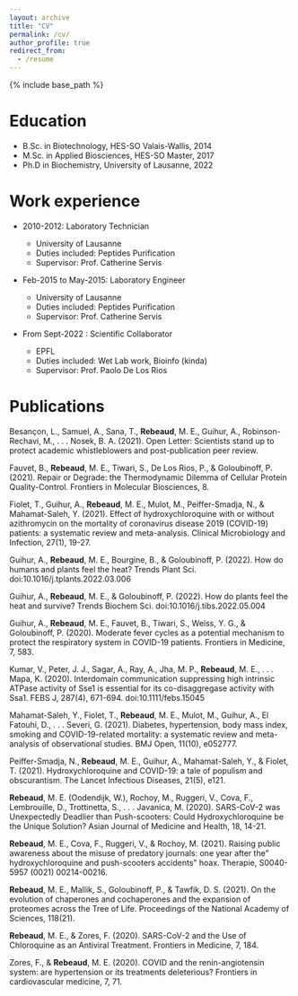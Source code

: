 ```yaml
---
layout: archive
title: "CV"
permalink: /cv/
author_profile: true
redirect_from:
  - /resume
---
```


{% include base_path %}

Education
======
* B.Sc. in Biotechnology, HES-SO Valais-Wallis, 2014
* M.Sc. in Applied Biosciences, HES-SO Master, 2017
* Ph.D in Biochemistry, University of Lausanne, 2022

Work experience
======
* 2010-2012: Laboratory Technician
  * University of Lausanne
  * Duties included: Peptides Purification
  * Supervisor: Prof. Catherine Servis

* Feb-2015 to May-2015: Laboratory Engineer
  * University of Lausanne
  * Duties included: Peptides Purification
  * Supervisor: Prof. Catherine Servis

* From Sept-2022 : Scientific Collaborator
  * EPFL
  * Duties included: Wet Lab work, Bioinfo (kinda)
  * Supervisor: Prof. Paolo De Los Rios

<!---
Skills
======
* Skill 1
* Skill 2
  * Sub-skill 2.1
  * Sub-skill 2.2
  * Sub-skill 2.3
* Skill 3
-->

Publications
======

Besançon, L., Samuel, A., Sana, T., **Rebeaud**, M. E., Guihur, A., Robinson-Rechavi, M., . . . Nosek, B. A. (2021). Open Letter: Scientists stand up to protect academic whistleblowers and post-publication peer review.
 
Fauvet, B., **Rebeaud**, M. E., Tiwari, S., De Los Rios, P., & Goloubinoff, P. (2021). Repair or Degrade: the Thermodynamic Dilemma of Cellular Protein Quality-Control. Frontiers in Molecular Biosciences, 8. 

Fiolet, T., Guihur, A., **Rebeaud**, M. E., Mulot, M., Peiffer-Smadja, N., & Mahamat-Saleh, Y. (2021). Effect of hydroxychloroquine with or without azithromycin on the mortality of coronavirus disease 2019 (COVID-19) patients: a systematic review and meta-analysis. Clinical Microbiology and Infection, 27(1), 19-27. 

Guihur, A., **Rebeaud**, M. E., Bourgine, B., & Goloubinoff, P. (2022). How do humans and plants feel the heat? Trends Plant Sci. doi:10.1016/j.tplants.2022.03.006

Guihur, A., **Rebeaud**, M. E., & Goloubinoff, P. (2022). How do plants feel the heat and survive? Trends Biochem Sci. doi:10.1016/j.tibs.2022.05.004

Guihur, A., **Rebeaud**, M. E., Fauvet, B., Tiwari, S., Weiss, Y. G., & Goloubinoff, P. (2020). Moderate fever cycles as a potential mechanism to protect the respiratory system in COVID-19 patients. Frontiers in Medicine, 7, 583. 

Kumar, V., Peter, J. J., Sagar, A., Ray, A., Jha, M. P., **Rebeaud**, M. E., . . . Mapa, K. (2020). Interdomain communication suppressing high intrinsic ATPase activity of Sse1 is essential for its co-disaggregase activity with Ssa1. FEBS J, 287(4), 671-694. doi:10.1111/febs.15045

Mahamat-Saleh, Y., Fiolet, T., **Rebeaud**, M. E., Mulot, M., Guihur, A., El Fatouhi, D., . . . Severi, G. (2021). Diabetes, hypertension, body mass index, smoking and COVID-19-related mortality: a systematic review and meta-analysis of observational studies. BMJ Open, 11(10), e052777. 

Peiffer-Smadja, N., **Rebeaud**, M. E., Guihur, A., Mahamat-Saleh, Y., & Fiolet, T. (2021). Hydroxychloroquine and COVID-19: a tale of populism and obscurantism. The Lancet Infectious Diseases, 21(5), e121. 

**Rebeaud**, M. E. (Oodendijk, W.), Rochoy, M., Ruggeri, V., Cova, F., Lembrouille, D., Trottinetta, S., . . . Javanica, M. (2020). SARS-CoV-2 was Unexpectedly Deadlier than Push-scooters: Could Hydroxychloroquine be the Unique Solution? Asian Journal of Medicine and Health, 18, 14-21. 

**Rebeaud**, M. E., Cova, F., Ruggeri, V., & Rochoy, M. (2021). Raising public awareness about the misuse of predatory journals: one year after the" hydroxychloroquine and push-scooters accidents" hoax. Therapie, S0040-5957 (0021) 00214-00216. 

**Rebeaud**, M. E., Mallik, S., Goloubinoff, P., & Tawfik, D. S. (2021). On the evolution of chaperones and cochaperones and the expansion of proteomes across the Tree of Life. Proceedings of the National Academy of Sciences, 118(21). 

**Rebeaud**, M. E., & Zores, F. (2020). SARS-CoV-2 and the Use of Chloroquine as an Antiviral Treatment. Frontiers in Medicine, 7, 184. 

Zores, F., & **Rebeaud**, M. E. (2020). COVID and the renin-angiotensin system: are hypertension or its treatments deleterious? Frontiers in cardiovascular medicine, 7, 71.

<!--- 
Talks - Conferences
======
  <ul>{% for post in site.talks %}
    {% include archive-single-talk-cv.html %}
  {% endfor %}</ul>
  
Teaching
======
  <ul>{% for post in site.teaching %}
    {% include archive-single-cv.html %}
  {% endfor %}</ul>
  

Service and leadership
======
-->

